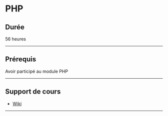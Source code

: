 # PHP

## Durée

56 heures

___

## Prérequis

Avoir participé au module PHP

___

## Support de cours

* [Wiki](https://github.com/seeren-training/PHP-Object/wiki)

___
